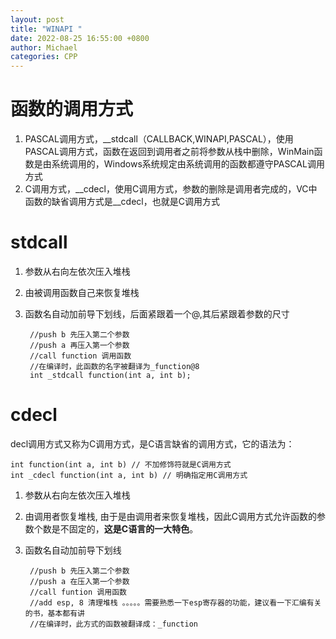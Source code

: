 ```yaml
---
layout: post
title: "WINAPI "
date: 2022-08-25 16:55:00 +0800
author: Michael
categories: CPP
---
```


# 函数的调用方式
1. PASCAL调用方式，__stdcall（CALLBACK,WINAPI,PASCAL），使用PASCAL调用方式，函数在返回到调用者之前将参数从栈中删除，WinMain函数是由系统调用的，Windows系统规定由系统调用的函数都遵守PASCAL调用方式
2. C调用方式，__cdecl，使用C调用方式，参数的删除是调用者完成的，VC中函数的缺省调用方式是__cdecl，也就是C调用方式

# stdcall
1. 参数从右向左依次压入堆栈
2. 由被调用函数自己来恢复堆栈
3. 函数名自动加前导下划线，后面紧跟着一个@,其后紧跟着参数的尺寸

		//push b 先压入第二个参数
		//push a 再压入第一个参数
		//call function 调用函数
		//在编译时，此函数的名字被翻译为_function@8
		int _stdcall function(int a, int b);

# cdecl
decl调用方式又称为C调用方式，是C语言缺省的调用方式，它的语法为：

	int function(int a, int b) // 不加修饰符就是C调用方式
	int _cdecl function(int a, int b) // 明确指定用C调用方式

1. 参数从右向左依次压入堆栈
2. 由调用者恢复堆栈, 由于是由调用者来恢复堆栈，因此C调用方式允许函数的参数个数是不固定的，**这是C语言的一大特色**。
3. 函数名自动加前导下划线

		//push b 先压入第二个参数
		//push a 在压入第一个参数
		//call funtion 调用函数
		//add esp, 8 清理堆栈 。。。。。需要熟悉一下esp寄存器的功能，建议看一下汇编有关的书，基本都有讲
		//在编译时，此方式的函数被翻译成：_function